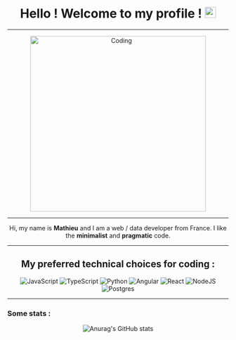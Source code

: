 <h1 align="center">Hello ! Welcome to my profile ! <img src="https://media.giphy.com/media/hvRJCLFzcasrR4ia7z/giphy.gif" alt="waving hand" width="25px" height="25px"></h1> 

---

<div align="center">
  <img alt="Coding" width="400" height="400" src="https://media.giphy.com/media/VTtANKl0beDFQRLDTh/giphy.gif"> 
</div>

---

<div align="center">
  
  Hi, my name is **Mathieu** and I am a web / data developer from France.
  I like the **minimalist** and **pragmatic** code.
 
</div>

---

<h2 align="center">My preferred technical choices for coding :</h2>
<div align="center">

![JavaScript](https://img.shields.io/badge/javascript-%23323330.svg?style=for-the-badge&logo=javascript&logoColor=%23F7DF1E)
![TypeScript](https://img.shields.io/badge/typescript-%23323330.svg?style=for-the-badge&logo=typescript&logoColor=blue)
![Python](https://img.shields.io/badge/python-%23323330.svg?style=for-the-badge&logo=python&logoColor=green)
![Angular](https://img.shields.io/badge/angular-%23323330.svg?style=for-the-badge&logo=angular&logoColor=red)
![React](https://img.shields.io/badge/react-%23323330.svg?style=for-the-badge&logo=react&logoColor=blue)
![NodeJS](https://img.shields.io/badge/node.js-6DA55F?style=for-the-badge&logo=node.js&logoColor=white)
![Postgres](https://img.shields.io/badge/postgres-%23316192.svg?style=for-the-badge&logo=postgresql&logoColor=white)

</div>

---

### Some stats :

<div align="center">
  
![Anurag's GitHub stats](https://github-readme-stats.vercel.app/api?username=Youliix&show_icons=true&theme=darcula)

</div>

